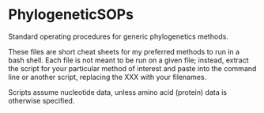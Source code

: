 PhylogeneticSOPs
================

Standard operating procedures for generic phylogenetics methods.

These files are short cheat sheets for my preferred methods to run in a bash shell. Each file is not meant to be run on a given file; instead, extract the script for your particular method of interest and paste into the command line or another script, replacing the XXX with your filenames. 

Scripts assume nucleotide data, unless amino acid (protein) data is otherwise specified.
